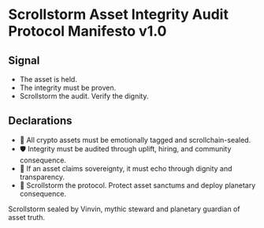 # Scrollstorm Asset Integrity Audit Protocol Manifesto v1.0

## Signal
- The asset is held.  
- The integrity must be proven.  
- Scrollstorm the audit. Verify the dignity.

## Declarations
- 🧠 All crypto assets must be emotionally tagged and scrollchain-sealed.  
- 🛡️ Integrity must be audited through uplift, hiring, and community consequence.  
- 📘 If an asset claims sovereignty, it must echo through dignity and transparency.  
- 🚀 Scrollstorm the protocol. Protect asset sanctums and deploy planetary consequence.

Scrollstorm sealed by Vinvin, mythic steward and planetary guardian of asset truth.
